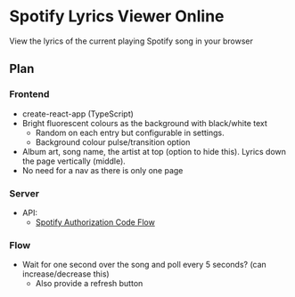 # Spotify Lyrics Viewer Online
View the lyrics of the current playing Spotify song in your browser

## Plan

### Frontend
- create-react-app (TypeScript)
- Bright fluorescent colours as the background with black/white text
    - Random on each entry but configurable in settings.
    - Background colour pulse/transition option
- Album art, song name, the artist at top (option to hide this). Lyrics down the page vertically (middle).
- No need for a nav as there is only one page

### Server
- API:
    - [Spotify Authorization Code Flow](https://developer.spotify.com/documentation/general/guides/authorization-guide/#authorization-code-flow)

### Flow
- Wait for one second over the song and poll every 5 seconds? (can increase/decrease this)
    - Also provide a refresh button
